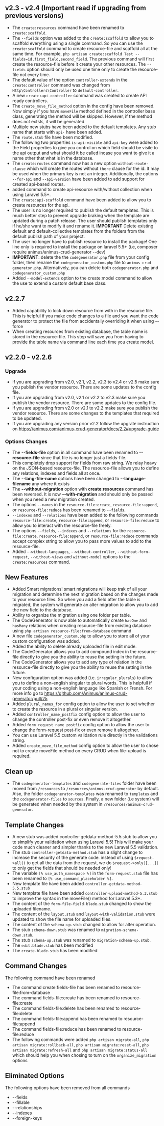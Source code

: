 ## v2.3 - v2.4 (Important read if upgrading from previous versions)
 - The `create:resources` command have been renamed to `create:scaffold`.
 - The `--fields` option was added to the `create:scaffold` to allow you to scaffold everything using a single command. So you can use the `create:scaffold` command to create resource-file and scaffold all at the same time. For example, `php artisan create:scaffold Test --fields=id,first_field,second_field`. The previous command will first create the resource-file before it create your other resources. The `--fields` option should only be used one time only to create the resource-file not every time.
 - The default value of the option `controller-extends` in the `create:controller` command was changed from `Http\Controllers\Controller` to `default-controller`.
 - A new `create:api-controller` command was created to create API ready controllers.
 - The `create_move_file_method` option in the config have been removed. Now simply if you have `moveFile` method defined in the controller base class, generating the method will be skipped. However, if the method does not extsts, it will be generated.
 - Multiple new stubs have been added to the default templates. Any stub name that starts with `api-` have been added.
 - The `route.stub` file have been modified.
 - The following two properties `is-api-visible` and `api-key` were added to the Field properties to give you control on which field should be visile to the api output and what should it be called incase you want to give it a name other that what is in the database.
 - The `create:routes` command now has a new option `without-route-clause` which will create the routes without `there` clause for the id. It may be used when the primary key is not an integer. Additionally, the options `--for-api` and `--api-version` have been added to add support for created api-based routes.
 - added command to create api-resource with/without collection when using Laravel 5.5+.
 - The `create:api-scaffold` command have been added to allow you to create resources for the api.
 - The user is no longer required to publish the default templates. This is much better step to prevent upgrade braking when the template are updated during a patch release. The user should publish templates only if he/she want to modify it and rename it. **IMPORTANT** Delete existing default and default-collective templates from the folders from the default publish path of your project.
 - The user no longer have to publish resource to install the package! One line only is required to install the package on laravel 5.5+ (i.e, composer require animus/animus-crud-generator --dev)
 - **IMPORTANT**: delete the the `codegenerator.php` file from your config folder, then rename the `codegenerator_custom.php` file to `animus-crud-generator.php`. Alternatively, you can delete both `codegenerator.php` and `codegenerator_custom.php`
 - Added `--model-extends` option to the create:model command to allow the use to extend a custom default base class.

## v2.2.7
 - Added capability to lock down resource from with in the resource file. This is helpful if you make code changes to a file and you want the code generator to protect the file from accidentally overriding it when using --force
 - When creating resources from existing database, the table name is stored in the resource-file. This step will save you from having to provide the table name via command line each time you create model.



## v2.2.0 - v2.2.6
### Upgrade
 - If you are upgrading from v2.0, v2.1, v2.2, v2.3 to v2.4 or v2.5 make sure you publish the vendor resource. There are some updates to the config file.
 - If you are upgrading from v2.0, v2.1 or v2.2 to v2.3 make sure you publish the vendor resource. There are some updates to the config file.
 - If you are upgrading from v2.0 or v2.1 to v2.2 make sure you publish the vendor resource. There are some changes to the templates that required to be updated.
 - If you are upgrading any version prior v2.2 follow the upgrate instruction on https://animus.com/animus-crud-generator/docs/2.2#upgrade-guide

### Options Changes

 - The **--fields-file** option in all command have been renamed to **--resource-file** since that file is no longer just a fields-file. 
 - This completely drop support for fields from raw string. We relay heavy on the JSON-based resource-file. The resource-file allows you to define any relations, indexes and fields all at once.
 - The **--lang-file-name** options have been changed to **--language-filename** any where it exists
 - The **--without-migration** option with **create:resources** command has been reversed. It is now **--with-migration** and should only be passed when you need a new migration created.
 - The options `--names` in the `resource-file:create`, `resource-file:append`, or `resource-file:reduce` has been renamed to `--fields`.
 - `--indexes` and `--relations` have been added to the following commands `resource-file:create`, `resource-file:append`, or `resource-file:reduce` to allow you to interact with the resource-file freely.
 - The options `--fields`, `--indexes` and `--relations` for the `resource-file:create`, `resource-file:append`, or `resource-file:reduce` commands accept complex string to allow you to pass more values to add to the resource-file.
 - Added `--without-languages`, `--without-controller`, `--without-form-request`, `--without-views` and `without-model` options to the `create:resources` command.


## New Features
 - Added Smart migrations! smart migrations will keep trak of all your migration and determine the next migration based on the changes made to your resource files. So when you add a field after the table is migrated, the system will generate an alter migration to allow you to add the new field to the database.
 - Ability to organize the migration using one folder per table.
 - The CodeGenerator is now able to automatically create `hasOne` and `hasMany` relations when creating resource-file from existing database using `php artisan resource-file:from-database` command
 - A new file `codegenerator_custom.php` to allow you to store all of your custom configuration was added.
 - Added the ability to delete already uploaded file in edit mode.
 - The CodeGenerator allows you to add compound index in the resource-file directly to give you the ability to reuse the setting in the future.
 - The CodeGenerator allows you to add any type of relation in the resource-file directly to give you the ability to reuse the setting in the future.
 - New configuration option was added (i.e. `irregular_plurals`) to allow you to define a non-english singular to plural words. This is helpfull if your coding using a non-english language like Spanish or Frensh. For more info go to https://github.com/Animus/animus-crud-generator/pull/25
 - Added `plural_names_for` config option to allow the user to set whether to create the resource in a plural or singular version.
 - Added `controller_name_postfix` config option to allow the user to change the controller post-fix or even remove it altogether.
 - Added `form_request_name_postfix` config option to allow the user to change the form-request post-fix or even remove it altogether.
 - You can use Laravel 5.5 custom validation rule directly in the validations string.
 - Added `create_move_file_method` config option to allow the user to chose not to create moveFile method on every CRUD when file-upload is required.


## Clean up
 - The `codegenerator-templates` and `codegenerate-files` folder have been moved from `/resources` to `/resources/animus-crud-generator` by default. Also, the folder `codegenerator-templates` was renamed to `templates` and the `codegenerator-files` to `sources`. Finally, a new folder (i.e system) will be generated when needed by the system in `/resources/animus-crud-generator`.



## Template Changes
 - A new stub was added controller-getdata-method-5.5.stub to allow you to simplify your validation when using Laravel 5.5! This will make your code much cleaner and simpler thanks to the new Laravel 5.5 validation.
 - The stub `controller-getdata-method.stub` has a slight change to increase the security of the generate code. instead of using `$request->all()` to get all the data from the request, we do `$request->only([...])` to only get the fields that should be needed only!
 - The variable `[% use_auth_namespace %]` in the `form-request.stub` file has been renamed to `[% use_command_placeholder %]`.
 - New template file have been added `controller-getdata-method-5.5.stub`
 - New template file have been added `controller-upload-method-5.3.stub` to improve the syntax in the moveFile() method for Laravel 5.3+.
 - The content of the `form-file-field.blade.stub` changed to show the uploaded filename.
 - The content of the `layout.stub` and `layout-with-validation.stub` were updated to show the file name for uploaded files.
 - The content of the `schema-up.stub` changed to allow for alter operation.
 - The stub `schema-down.stub` was renamed to `migration-schema-down.stub`.
 - The stub `schema-up.stub` was renamed to `migration-schema-up.stub`.
 - The `edit.blade.stub` has been modified
 - The `create.blade.stub` has been modified

## Command Changes
The following command have been renamed

 - The command create:fields-file has been renamed to resource-file:from-database
 - The command fields-file:create has been renamed to resource-file:create
 - The command fields-file:delete has been renamed to resource-file:delete
 - The command fields-file:append has been renamed to resource-file:append
 - The command fields-file:reduce has been renamed to resource-file:reduce
 - The following commands were added `php artisan migrate-all`, `php artisan migrate:rollback-all`, `php artisan migrate:reset-all`, `php artisan migrate:refresh-all` and `php artisan migrate:status-all` which should help you when chosing to turn on the `organize_migration` options


## Eliminated Options

The following options have been removed from all commands
 - --fields
 - --fillable
 - --relationships
 - --indexes
 - --foreign-keys

